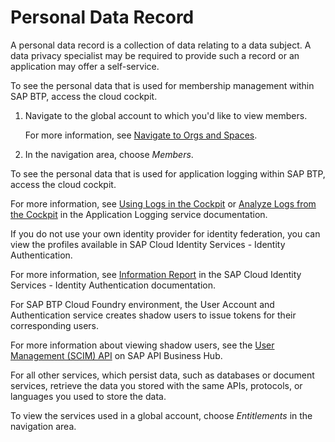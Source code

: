 <!-- loio817f6ac090184c0db64b43243bed40f9 -->

# Personal Data Record

A personal data record is a collection of data relating to a data subject. A data privacy specialist may be required to provide such a record or an application may offer a self-service.





To see the personal data that is used for membership management within SAP BTP, access the cloud cockpit.

1.  Navigate to the global account to which you'd like to view members.

    For more information, see [Navigate to Orgs and Spaces](../50_administration_and_ops/navigate-to-orgs-and-spaces-5bf8735.md).

2.  In the navigation area, choose *Members*.

To see the personal data that is used for application logging within SAP BTP, access the cloud cockpit.

For more information, see [Using Logs in the Cockpit](https://help.sap.com/viewer/ee8e8a203e024bbb8c8c2d03fce527dc/Cloud/en-US/2555df65182c4b09a25e56fa3b57b0a8.html) or [Analyze Logs from the Cockpit](https://help.sap.com/viewer/ee8e8a203e024bbb8c8c2d03fce527dc/Cloud/en-US/c29e641662aa46429e0d15bccfb998e7.html) in the Application Logging service documentation.

If you do not use your own identity provider for identity federation, you can view the profiles available in SAP Cloud Identity Services - Identity Authentication.

For more information, see [Information Report](https://help.sap.com/viewer/6d6d63354d1242d185ab4830fc04feb1/Cloud/en-US/cb2c243f62b243edae7272bc23bacc70.html) in the SAP Cloud Identity Services - Identity Authentication documentation.

For SAP BTP Cloud Foundry environment, the User Account and Authentication service creates shadow users to issue tokens for their corresponding users.

For more information about viewing shadow users, see the [User Management \(SCIM\) API](https://api.sap.com/package/authtrustmgmnt) on SAP API Business Hub.

For all other services, which persist data, such as databases or document services, retrieve the data you stored with the same APIs, protocols, or languages you used to store the data.

To view the services used in a global account, choose *Entitlements* in the navigation area.

